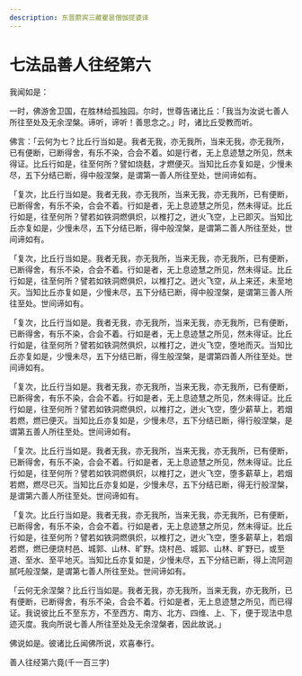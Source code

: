 ```yaml
---
description: 东晋罽宾三藏瞿昙僧伽提婆译
---
```


# 七法品善人往经第六

我闻如是：

一时，佛游舍卫国，在胜林给孤独园。尔时，世尊告诸比丘：「我当为汝说七善人所往至处及无余涅槃。谛听，谛听！善思念之。」时，诸比丘受教而听。

佛言：「云何为七？比丘行当如是。我者无我，亦无我所，当来无我，亦无我所，已有便断，已断得舍，有乐不染，合会不着。如是行者，无上息迹慧之所见，然未得证。比丘行如是，往至何所？譬如烧麸，才燃便灭。当知比丘亦复如是，少慢未尽，五下分结已断，得中般涅槃，是谓第一善人所往至处，世间谛如有。

「复次，比丘行当如是。我者无我，亦无我所，当来无我，亦无我所，已有便断，已断得舍，有乐不染，合会不着。行如是者，无上息迹慧之所见，然未得证。比丘行如是，往至何所？譬若如铁洞燃俱炽，以椎打之，迸火飞空，上已即灭。当知比丘亦复如是，少慢未尽，五下分结已断，得中般涅槃，是谓第二善人所往至处，世间谛如有。

「复次，比丘行当如是。我者无我，亦无我所，当来无我，亦无我所，已有便断，已断得舍，有乐不染，合会不着。行如是者，无上息迹慧之所见，然未得证。比丘行如是，往至何所？譬若如铁洞燃俱炽，以椎打之。迸火飞空，从上来还，未至地灭。当知比丘亦复如是，少慢未尽，五下分结已断，得中般涅槃，是谓第三善人所往至处。世间谛如有。

「复次，比丘行当如是。我者无我，亦无我所，当来无我，亦无我所，已有便断，已断得舍，有乐不染，合会不着。行如是者，无上息迹慧之所见，然未得证。比丘行如是，往至何所？譬若如铁洞然俱炽，以椎打之，迸火飞空，堕地而灭。当知比丘亦复如是，少慢未尽，五下分结已断，得生般涅槃，是谓第四善人所往至处。世间谛如有。

「复次，比丘行当如是。我者无我，亦无我所，当来无我，亦无我所，已有便断，已断得舍，有乐不染，合会不着。行如是者，无上息迹慧之所见，然未得证。比丘行如是，往至何所？譬若如铁洞燃俱炽，以椎打之，迸火飞空，堕少薪草上，若烟若燃，燃已便灭。当知比丘亦复如是，少慢未尽，五下分结已断，得行般涅槃，是谓第五善人所往至处。世间谛如有。

「复次。比丘行当如是。我者无我，亦无我所，当来无我，亦无我所，已有便断，已断得舍，有乐不染，合会不着。行如是者，无上息迹慧之所见，然未得证。比丘行如是，往至何所？譬若如铁洞燃俱炽，以椎打之，迸火飞空，堕多薪草上，若烟若燃，燃尽已灭。当知比丘亦复如是，少慢未尽，五下分结已断，得无行般涅槃，是谓第六善人所往至处。世间谛如有。

「复次。比丘行当如是。我者无我，亦无我所，当来无我，亦无我所，已有便断，已断得舍，有乐不染，合会不着。行如是者，无上息迹慧之所见，然未得证。比丘行如是，往至何所？譬若如铁洞燃俱炽，以椎打之，迸火飞空，堕多薪草上，若烟若燃，燃已便烧村邑、城郭、山林、旷野。烧村邑、城郭、山林、旷野已，或至道、至水、至平地灭。当知比丘亦复如是，少慢未尽，五下分结已断，得上流阿迦腻吒般涅槃，是谓第七善人所往至处。世间谛如有。

「云何无余涅槃？比丘行当如是。我者无我，亦无我所，当来无我，亦无我所，已有便断，已断得舍，有乐不染，合会不着。行如是者，无上息迹慧之所见，而已得证。我说彼比丘不至东方，不至西方、南方、北方、四维、上、下，便于现法中息迹灭度。我向所说七善人所往至处及无余涅槃者，因此故说。」

佛说如是。彼诸比丘闻佛所说，欢喜奉行。

善人往经第六竟(千一百三字)
